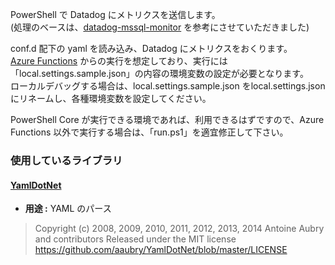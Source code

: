 PowerShell で Datadog にメトリクスを送信します。  
(処理のベースは、[datadog-mssql-monitor](https://github.com/moaikids/datadog-mssql-monitor) を参考にさせていただきました)

conf.d 配下の yaml を読み込み、Datadog にメトリクスをおくります。  
[Azure Functions](https://azure.microsoft.com/ja-jp/services/functions/) からの実行を想定しており、実行には「local.settings.sample.json」の内容の環境変数の設定が必要となります。  
ローカルデバッグする場合は、local.settings.sample.json をlocal.settings.json にリネームし、各種環境変数を設定してください。

PowerShell Core が実行できる環境であれば、利用できるはずですので、Azure Functions 以外で実行する場合は、「run.ps1」を適宜修正して下さい。

### 使用しているライブラリ
#### [YamlDotNet](https://github.com/aaubry/YamlDotNet/)
* **用途 :** YAML のパース
> Copyright (c) 2008, 2009, 2010, 2011, 2012, 2013, 2014 Antoine Aubry and contributors
> Released under the MIT license
> https://github.com/aaubry/YamlDotNet/blob/master/LICENSE
